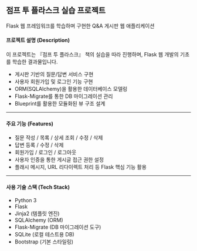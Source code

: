 ## 점프 투 플라스크 실습 프로젝트
Flask 웹 프레임워크를 학습하며 구현한 Q&A 게시판 웹 애플리케이션

#### 프로젝트 설명 (Description)
이 프로젝트는 『점프 투 플라스크』 책의 실습을 따라 진행하며, Flask 웹 개발의 기초를 학습한 결과물입니다.

- 게시판 기반의 질문/답변 서비스 구현
- 사용자 회원가입 및 로그인 기능 구현
- ORM(SQLAlchemy)을 활용한 데이터베이스 모델링
- Flask-Migrate를 통한 DB 마이그레이션 관리
- Blueprint를 활용한 모듈화된 뷰 구조 설계

-------
#### 주요 기능 (Features)
- 질문 작성 / 목록 / 상세 조회 / 수정 / 삭제
- 답변 등록 / 수정 / 삭제
- 회원가입 / 로그인 / 로그아웃
- 사용자 인증을 통한 게시글 접근 권한 설정
- 플래시 메시지, URL 리다이렉트 처리 등 Flask 핵심 기능 활용

-------
#### 사용 기술 스택 (Tech Stack)
- Python 3
- Flask
- Jinja2 (템플릿 엔진)
- SQLAlchemy (ORM)
- Flask-Migrate (DB 마이그레이션 도구)
- SQLite (로컬 테스트용 DB)
- Bootstrap (기본 스타일링)



